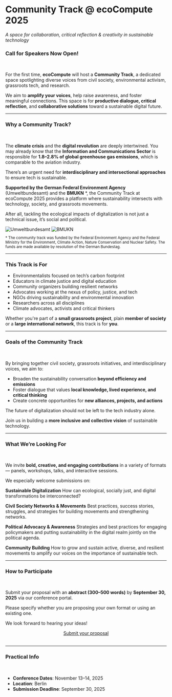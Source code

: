 # Community Track @ ecoCompute 2025
*A space for collaboration, critical reflection & creativity in sustainable technology*

### Call for Speakers Now Open!

<br>


For the first time, **ecoCompute** will host a **Community Track**, a dedicated space spotlighting diverse voices from civil society, environmental activism, grassroots tech, and research.

We aim to **amplify your voices**, help raise awareness, and foster meaningful connections. This space is for **productive dialogue, critical reflection**, and **collaborative solutions** toward a sustainable digital future.

---

### Why a Community Track?

<br>


The **climate crisis** and the **digital revolution** are deeply intertwined. You may already know that the **Information and Communications Sector** is responsible for **1.8–2.8% of global greenhouse gas emissions**, which is comparable to the aviation industry.

There’s an urgent need for **interdisciplinary and intersectional approaches** to ensure tech is sustainable.

**Supported by the German Federal Environment Agency** (Umweltbundesamt) and the **BMUKN** *, the Community Track at ecoCompute 2025 provides a platform where sustainability intersects with technology, society, and grassroots movements.

After all, tackling the ecological impacts of digitalization is not just a technical issue, it’s social and political.

<img src="/images/clients/uba.webp" srcset="/images/clients/uba.webp 1x, /images/clients/uba-2x.webp 2x" alt="Umweltbundesamt" class="img-fluid" loading="lazy">

<img src="/images/clients/bmukn.webp" srcset="/images/clients/bmukn.webp 1x, /images/clients/bmukn-2x.webp 2x" alt="BMUKN" class="img-fluid" loading="lazy">

<small>

\* The community track was funded by the Federal Environment Agency and the Federal Ministry for the Environment, Climate Action, Nature Conservation and Nuclear Safety. The funds are made available by resolution of the German Bundestag.

</small>

---

### This Track is For

- Environmentalists focused on tech’s carbon footprint  
- Educators in climate justice and digital education  
- Community organizers building resilient networks  
- Advocates working at the nexus of policy, justice, and tech  
- NGOs driving sustainability and environmental innovation  
- Researchers across all disciplines
- Climate advocates, activists and critical thinkers

Whether you're part of a **small grassroots project**, plain **member of society** or a **large international network**, this track is for **you**.

---

### Goals of the Community Track

<br>


By bringing together civil society, grassroots initiatives, and interdisciplinary voices, we aim to:

- Broaden the sustainability conversation **beyond efficiency and emissions**  
- Foster dialogue that values **local knowledge, lived experience, and critical thinking**  
- Create concrete opportunities for **new alliances, projects, and actions**  

The future of digitalization should not be left to the tech industry alone.

Join us in building a **more inclusive and collective vision** of sustainable technology.

---

### What We’re Looking For

<br>

We invite **bold, creative, and engaging contributions** in a variety of formats — panels, workshops, talks, and interactive sessions.

We especially welcome submissions on:

**Sustainable Digitalization**
How can ecological, socially just, and digital transformations be interconnected?

**Civil Society Networks & Movements**
Best practices, success stories, struggles, and strategies for building movements and strengthening networks.

**Political Advocacy & Awareness**
Strategies and best practices for engaging policymakers and putting sustainability in the digital realm jointly on the political agenda.

**Community Building**
How to grow and sustain active, diverse, and resilient movements to amplify our voices on the importance of sustainable tech.



---

### How to Participate

<br>


Submit your proposal with an **abstract (300–500 words)** by **September 30, 2025** via our conference portal.

Please specify whether you are proposing your own format or using an existing one.

We look forward to hearing your ideas!

<center>
    <a href="https://cfp.eco-compute.io/community-track-2025/cfp" class="btn btn-secondary btn-rounded mt-3 mt-lg-0">Submit your proposal</a>
</center>

<br>

---

### Practical Info

<br>


- **Conference Dates**: November 13–14, 2025  
- **Location**: Berlin  
- **Submission Deadline**: September 30, 2025


